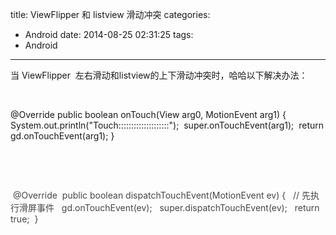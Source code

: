 title: ViewFlipper 和 listview 滑动冲突
categories:
  - Android
date: 2014-08-25 02:31:25
tags:
  - Android
---

当 ViewFlipper <wbr /> 左右滑动和listview的上下滑动冲突时，哈哈以下解决办法：

 <wbr />

@Override
<wbr />public boolean onTouch(View arg0, MotionEvent arg1) {
<wbr /> <wbr />System.out.println("Touch::::::::::::::::::::");
<wbr /> <wbr />super.onTouchEvent(arg1);
<wbr /> <wbr />return gd.onTouchEvent(arg1);
<wbr />}

 <wbr />

 <wbr />

<span style="color: #464646;"> </span><wbr style="color: #464646;" /><span style="color: #464646;">@Override</span>
<span style="color: #464646;"> </span><wbr style="color: #464646;" /><span style="color: #464646;">public boolean dispatchTouchEvent(MotionEvent ev) {</span>
<span style="color: #464646;"> </span><wbr style="color: #464646;" /><span style="color: #464646;"> </span><wbr style="color: #464646;" /><span style="color: #464646;">// 先执行滑屏事件</span>
<span style="color: #464646;"> </span><wbr style="color: #464646;" /><span style="color: #464646;"> </span><wbr style="color: #464646;" /><span style="color: #464646;">gd.onTouchEvent(ev);</span>
<span style="color: #464646;"> </span><wbr style="color: #464646;" /><span style="color: #464646;"> </span><wbr style="color: #464646;" /><span style="color: #464646;">super.dispatchTouchEvent(ev);</span>
<span style="color: #464646;"> </span><wbr style="color: #464646;" /><span style="color: #464646;"> </span><wbr style="color: #464646;" /><span style="color: #464646;">return true;</span>
<span style="color: #464646;"> </span><wbr style="color: #464646;" /><span style="color: #464646;">}</span>